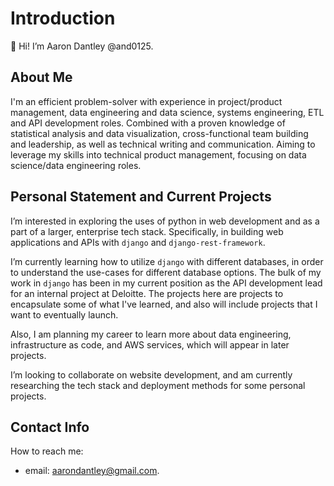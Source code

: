 # Introduction

👋 Hi! I’m Aaron Dantley @and0125.

## About Me

I'm an efficient problem-solver with experience in project/product management, data engineering and data science, systems engineering, ETL and API development roles. Combined with a proven knowledge of statistical analysis and data visualization, cross-functional team building and leadership, as well as technical writing and communication. Aiming to leverage my skills into technical product management, focusing on data science/data engineering roles.

## Personal Statement and Current Projects

I’m interested in exploring the uses of python in web development and as a part of a larger, enterprise tech stack. Specifically, in building web applications and APIs with `django` and `django-rest-framework`. 

I’m currently learning how to utilize `django` with different databases, in order to understand the use-cases for different database options. The bulk of my work in `django` has been in my current position as the API development lead for an internal project at Deloitte. The projects here are projects to encapsulate some of what I've learned, and also will include projects that I want to eventually launch.

Also, I am planning my career to learn more about data engineering, infrastructure as code, and AWS services, which will appear in later projects.

I’m looking to collaborate on website development, and am currently researching the tech stack and deployment methods for some personal projects.

## Contact Info

How to reach me:

- email: aarondantley@gmail.com.

<!---
and0125/and0125 is a ✨ special ✨ repository because its `README.md` (this file) appears on your GitHub profile.
You can click the Preview link to take a look at your changes.
--->
